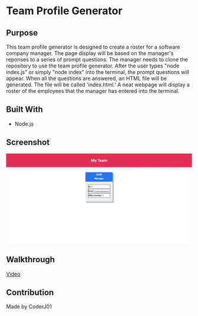 # Team Profile Generator

## Purpose
This team profile generator is designed to create a roster for a software company manager. The page display will be based on the manager's reponses to a series of prompt questions. The manager needs to clone the repository to use the team profile generator. After the user types "node index.js" or simply "node index" into the terminal, the prompt questions will appear. When all the questions are answered, an HTML file will be generated. The file will be called 'index.html.' A neat webpage will display a roster of the employees that the manager has entered into the terminal.

## Built With
 * Node.js

## Screenshot
![Alt text](./assets/images/image-screenshot.JPG?raw=true "Roster")

## Walkthrough
[Video](https://youtu.be/1hc-mP6GmKc)

## Contribution
Made by CoderJ01